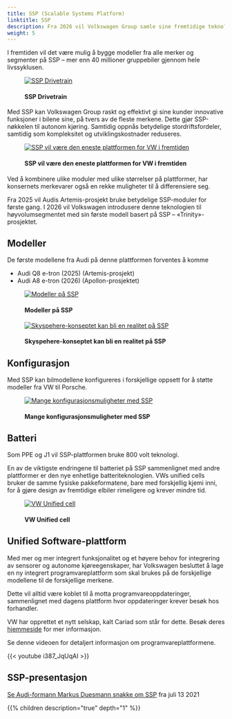 ```yaml
---
title: SSP (Scalable Systems Platform)
linktitle: SSP
description: Fra 2026 vil Volkswagen Group samle sine fremtidige teknologier på Scalable Systems Platform (SSP). Etter det modulære elektriske drivsettet (MEB) og Premium Platform Electric (PPE), representerer SSP neste generasjon av helelektrisk, heldigital og svært skalerbar mekatronikkplattform.
weight: 5
---
```

<!-- markdownlint-disable MD033 -->
I fremtiden vil det være mulig å bygge modeller fra alle merker og segmenter på SSP – mer enn 40 millioner gruppebiler gjennom hele livssyklusen.

<figure>
    <a href="https://media.electrichasgoneaudi.net/multimedia/technology/bev-platforms/ssp/drivetrain.jpg">
        <img src="https://media.electrichasgoneaudi.net/multimedia/technology/bev-platforms/ssp/drivetrains.jpg"
        alt="SSP Drivetrain" title="SSP Drivetrain">
    </a>
    <figcaption><h4>SSP Drivetrain</h4></figcaption>
</figure>

Med SSP kan Volkswagen Group raskt og effektivt gi sine kunder innovative funksjoner i bilene sine, på tvers av de fleste merkene. Dette gjør SSP-nøkkelen til autonom kjøring. Samtidig oppnås betydelige stordriftsfordeler, samtidig som kompleksitet og utviklingskostnader reduseres.

<figure>
    <a href="https://media.electrichasgoneaudi.net/multimedia/technology/bev-platforms/ssp/ssp1.png">
        <img src="https://media.electrichasgoneaudi.net/multimedia/technology/bev-platforms/ssp/ssp1s.png"
        alt="SSP vil være den eneste plattformen for VW i fremtiden" title="SSP vil være den eneste plattformen for VW i fremtiden">
    </a>
    <figcaption><h4>SSP vil være den eneste plattformen for VW i fremtiden</h4></figcaption>
</figure>

Ved å kombinere ulike moduler med ulike størrelser på plattformer, har konsernets merkevarer også en rekke muligheter til å differensiere seg.

Fra 2025 vil Audis Artemis-prosjekt bruke betydelige SSP-moduler for første gang. I 2026 vil Volkswagen introdusere denne teknologien til høyvolumsegmentet med sin første modell basert på SSP – «Trinity»-prosjektet.

## Modeller

De første modellene fra Audi på denne plattformen forventes å komme

- Audi Q8 e-tron (2025) (Artemis-prosjekt)
- Audi A8 e-tron (2026) (Apollon-prosjektet)

<figure>
    <a href="https://media.electrichasgoneaudi.net/multimedia/technology/bev-platforms/ssp/ssp2.png">
        <img src="https://media.electrichasgoneaudi.net/multimedia/technology/bev-platforms/ssp/ssp2s.png"
        alt="Modeller på SSP" title="Modeller på SSP">
    </a>
    <figcaption><h4>Modeller på SSP</h4></figcaption>
</figure>

<figure>
    <a href="https://media.electrichasgoneaudi.net/multimedia/articles/audiskysphereconcept/audiskysphereconcept_1.jpg">
        <img src="https://media.electrichasgoneaudi.net/multimedia/articles/audiskysphereconcept/audiskysphereconcept_1s.jpg" alt="Skyspehere-konseptet kan bli en realitet på SSP" title="Skyspehere-konseptet kan bli en realitet på SSP">
    </a>
    <figcaption><h4>Skyspehere-konseptet kan bli en realitet på SSP</h4></figcaption>
</figure>

## Konfigurasjon

Med SSP kan bilmodellene konfigureres i forskjellige oppsett for å støtte modeller fra VW til Porsche.

<figure>
    <a href="https://media.electrichasgoneaudi.net/multimedia/technology/bev-platforms/ssp/ssp3.png">
        <img src="https://media.electrichasgoneaudi.net/multimedia/technology/bev-platforms/ssp/ssp3s.png"
        alt="Mange konfigurasjonsmuligheter med SSP" title="Mange konfigurasjonsmuligheter med SSP">
    </a>
    <figcaption><h4>Mange konfigurasjonsmuligheter med SSP</h4></figcaption>
</figure>

## Batteri

Som PPE og J1 vil SSP-plattformen bruke 800 volt teknologi.

En av de viktigste endringene til batteriet på SSP sammenlignet med andre plattformer er den nye enhetlige batteriteknologien. VWs unified cells bruker de samme fysiske pakkeformatene, bare med forskjellig kjemi inni, for å gjøre design av fremtidige elbiler rimeligere og krever mindre tid.

<figure>
    <a href="https://media.electrichasgoneaudi.net/multimedia/technology/bev-platforms/ssp/unifiedcell1.jpg">
        <img src="https://media.electrichasgoneaudi.net/multimedia/technology/bev-platforms/ssp/unifiedcell1s.jpg"
        alt="VW Unified cell" title="VW Unified cell">
    </a>
    <figcaption><h4>VW Unified cell</h4></figcaption>
</figure>

## Unified Software-plattform

Med mer og mer integrert funksjonalitet og et høyere behov for integrering av sensorer og autonome kjøreegenskaper, har Volkswagen besluttet å lage en ny integrert programvareplattform som skal brukes på de forskjellige modellene til de forskjellige merkene.

Dette vil alltid være koblet til å motta programvareoppdateringer, sammenlignet med dagens plattform hvor oppdateringer krever besøk hos forhandler.

VW har opprettet et nytt selskap, kalt Cariad som står for dette. Besøk deres [hjemmeside](https://cariad.technology/) for mer informasjon.

Se denne videoen for detaljert informasjon om programvareplattformene.

{{< youtube i387_JqUqAI >}}

## SSP-presentasjon

[Se Audi-formann Markus Duesmann snakke om SSP](https://comsatmedia.s3.eu-west-1.amazonaws.com/vw/vwnewsroom/2021-07-13_strategy_day/vw_210713_strategyday_speech_duesmann_en.mp4) fra juli 13 2021

{{% children description="true" depth="1" %}}


